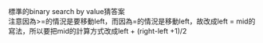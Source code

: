 標準的binary search by value猜答案  
注意因為>=的情況是要移動left，而因為=的情況是移動left，故改成left = mid的寫法，所以要把mid的計算方式改成left + (right-left +1)/2
